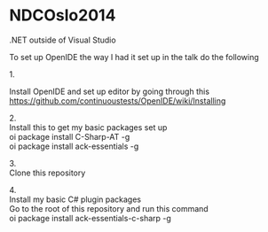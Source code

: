 NDCOslo2014
===========

.NET outside of Visual Studio

To set up OpenIDE the way I had it set up in the talk do the following

1.<p>
Install OpenIDE and set up editor by going through this<br>
https://github.com/continuoustests/OpenIDE/wiki/Installing

2.<br>
Install this to get my basic packages set up<br>
oi package install C-Sharp-AT -g<br>
oi package install ack-essentials -g

3.<br>
Clone this repository

4.<br>
Install my basic C# plugin packages<br>
Go to the root of this repository and run this command<br>
oi package install ack-essentials-c-sharp -g
